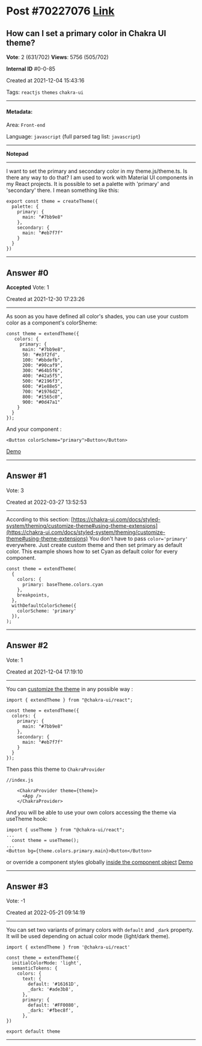 
# Post \#70227076 [Link](https://stackoverflow.com/questions/70227076/)

## How can I set a primary color in Chakra UI theme?

**Vote**: 2 (631/702) **Views**: 5756 (505/702) 

**Internal ID** \#0-0-85

Created at 2021-12-04 15:43:16

Tags: `reactjs` `themes` `chakra-ui`

----------

#### Metadata:

Area: `Front-end`

Language: `javascript` (full parsed tag list: `javascript`)

----------

**Notepad**


----------

I want to set the primary and secondary color in my theme.js/theme.ts. Is there any way to do that?
I am used to work with Material UI components in my React projects.
It is possible to set a palette with 'primary' and 'secondary' there.
I mean something like this:
```
export const theme = createTheme({
  palette: {
    primary: {
      main: "#7bb9e8"
    },
    secondary: {
      main: "#eb7f7f"
    }
  }
})
```



----------
        
## Answer \#0

**Accepted** Vote: 1

Created at 2021-12-30 17:23:26

------------

As soon as you have defined all color's shades, you can use your custom color as a component's colorSheme:
```
const theme = extendTheme({
   colors: {
     primary: {
      main: "#7bb9e8",
      50: "#e3f2fd",
      100: "#bbdefb",
      200: "#90caf9",
      300: "#64b5f6",
      400: "#42a5f5",
      500: "#2196f3",
      600: "#1e88e5",
      700: "#1976d2",
      800: "#1565c0",
      900: "#0d47a1"
    }
  }
});
```

And your component :
```
<Button colorScheme="primary">Button</Button>
```

[Demo](https://codesandbox.io/s/colors-forked-k9u13?file=/src/App.js:141-187)


------------
    
    
## Answer \#1

 Vote: 3

Created at 2022-03-27 13:52:53

------------

According to this section: [https://chakra-ui.com/docs/styled-system/theming/customize-theme#using-theme-extensions](https://chakra-ui.com/docs/styled-system/theming/customize-theme#using-theme-extensions)
You don't have to pass `color='primary'` everywhere.
Just create custom theme and then set primary as default color.
This example shows how to set Cyan as default color for every component.
```
const theme = extendTheme(
  {
    colors: {
      primary: baseTheme.colors.cyan
    },
    breakpoints,
  },
  withDefaultColorScheme({
    colorScheme: 'primary'
  }),
);
```



------------
    
    
## Answer \#2

 Vote: 1

Created at 2021-12-04 17:19:10

------------

You can  [customize the theme](https://chakra-ui.com/docs/theming/customize-theme) in any possible way :
```
import { extendTheme } from "@chakra-ui/react";

const theme = extendTheme({
  colors: {
    primary: {
      main: "#7bb9e8"
    },
    secondary: {
      main: "#eb7f7f"
    }
  }
});
```

Then pass this theme to `ChakraProvider`
```
//index.js

    <ChakraProvider theme={theme}>
      <App />
    </ChakraProvider>
```

And you will be able to use your own colors accessing the theme via useTheme hook:
```
import { useTheme } from "@chakra-ui/react";
...
  const theme = useTheme();
...
<Button bg={theme.colors.primary.main}>Button</Button>
```

or override a component styles globally [inside the component object](https://chakra-ui.com/docs/theming/customize-theme#customizing-single-components)
[Demo](https://codesandbox.io/s/colors-mov1q?file=/src/App.js:144-171)


------------
    
    
## Answer \#3

 Vote: -1

Created at 2022-05-21 09:14:19

------------

You can set two variants of primary colors with `default` and `_dark` property. It will be used depending on actual color mode (light/dark theme).
```
import { extendTheme } from '@chakra-ui/react'

const theme = extendTheme({
  initialColorMode: 'light',
  semanticTokens: {
    colors: {
      text: {
        default: '#16161D',
        _dark: '#ade3b8',
      },
      primary: {
        default: '#FF0080',
        _dark: '#fbec8f',
      },
})

export default theme
```



------------
    
    